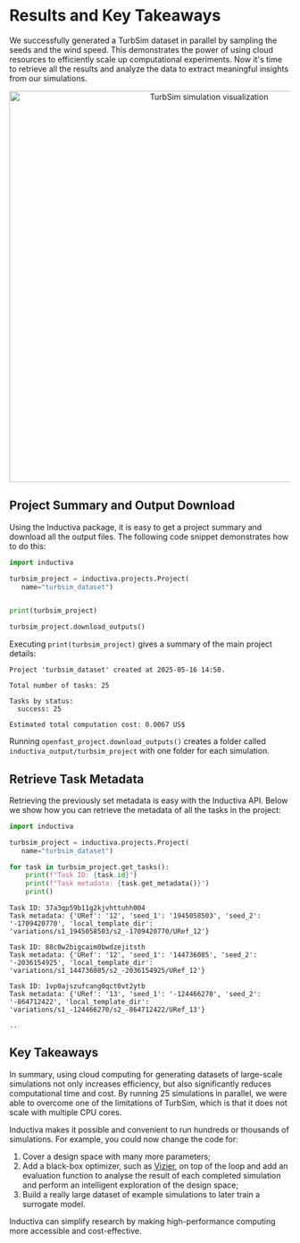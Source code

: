 # Results and Key Takeaways
We successfully generated a TurbSim dataset in parallel by sampling the seeds and the wind speed.
This demonstrates the power of using cloud resources to efficiently scale up computational experiments. 
Now it's time to retrieve all the results and analyze the data to extract meaningful insights from our simulations.

<p align="center"><img src="../../_static/turbsim_animation_30_fps.gif" alt="TurbSim simulation visualization" width="700"></p>

## Project Summary and Output Download
Using the Inductiva package, it is easy to get a project summary and download all the output files. The following code snippet demonstrates how to do this:

```python
import inductiva

turbsim_project = inductiva.projects.Project(
   name="turbsim_dataset")


print(turbsim_project)

turbsim_project.download_outputs()
```

Executing `print(turbsim_project)` gives a summary of the main project details:

```
Project 'turbsim_dataset' created at 2025-05-16 14:50.

Total number of tasks: 25

Tasks by status:
  success: 25

Estimated total computation cost: 0.0067 US$
```

Running `openfast_project.download_outputs()` creates a folder called `inductiva_output/turbsim_project` with one folder for each simulation.

## Retrieve Task Metadata
Retrieving the previously set metadata is easy with the Inductiva API.
Below we show how you can retrieve the metadata of all the tasks in the project:

```python
import inductiva

turbsim_project = inductiva.projects.Project(
   name="turbsim_dataset")

for task in turbsim_project.get_tasks():
    print(f"Task ID: {task.id}")
    print(f"Task metadata: {task.get_metadata()}")
    print()
```

```
Task ID: 37a3qp59b11g2kjvhttuhh004
Task metadata: {'URef': '12', 'seed_1': '1945058503', 'seed_2': '-1709420770', 'local_template_dir': 'variations/s1_1945058503/s2_-1709420770/URef_12'}

Task ID: 88c0w2bigcaim0bwdzejitsth
Task metadata: {'URef': '12', 'seed_1': '144736085', 'seed_2': '-2036154925', 'local_template_dir': 'variations/s1_144736085/s2_-2036154925/URef_12'}

Task ID: 1vp0ajszufcang0qct0vt2ytb
Task metadata: {'URef': '13', 'seed_1': '-124466270', 'seed_2': '-864712422', 'local_template_dir': 'variations/s1_-124466270/s2_-864712422/URef_13'}

..
```

## Key Takeaways
In summary, using cloud computing for generating datasets of large-scale simulations not only increases efficiency, but also significantly reduces computational time and cost. 
By running 25 simulations in parallel, we were able to overcome one of the limitations of TurbSim, which is that it does not scale with multiple CPU cores.

Inductiva makes it possible and convenient to run hundreds or thousands of simulations. For example, you could now change the code for:

1. Cover a design space with many more parameters;
2. Add a black-box optimizer, such as [Vizier](https://github.com/google/vizier),
on top of the loop and add an evaluation function to analyse the result of each completed simulation and perform an intelligent exploration of the design space;
3. Build a really large dataset of example simulations to later train a surrogate model.

Inductiva can simplify research by making high-performance computing more accessible and cost-effective.
